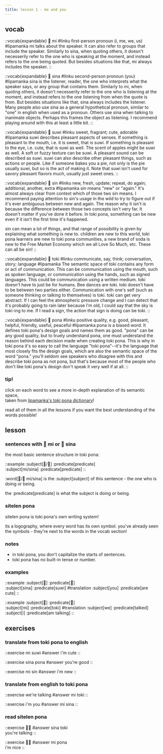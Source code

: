 ```yaml
---
title: lesson 1 - me and you
---
```


## vocab

<!-- translation note: if you would like to translate the more in-depth lipamanka definitions, contact lipamanka (@lipamanka on discord), so that it can host those translations on its website too. 
if you don't want to translate the more in-depth lipamanka definitions, just delete them from your translation. -->
<!-- to delete them: remove everything from #lipamanka until before ::, and delete the {expandable} bit too. -->

::vocab{expandable}
󱤴 mi
#linku
first-person pronoun (i, me, we, us)
#lipamanka
mi talks about the speaker. It can also refer to groups that include the speaker. Similarly to sina, when quoting others, it doesn't necesserily refer to the one who is speaking at the moment, and instead refers to the one being quoted. But besides situations like that, mi always includes the speaker.
::

::vocab{expandable}
󱥞 sina
#linku
second-person pronoun (you)
#lipamanka
sina is the listener, reader, the one who interprets what the speaker says, or any group that contains them. Similarly to mi, when quoting others, it doesn't necesserily refer to the one who is listening at the moment, and instead refers to the one listening from when the quote is from. But besides situations like that, sina always includes the listener. Many people also use sina as a general hypothetical pronoun, similar to "one" in english when used as a pronoun. Others use sina when talking to inanimate objects. Perhaps this frames the object as listening. I recommend playing around with this at least a little bit.
::

::vocab{expandable}
󱥦 suwi
#linku
sweet, fragrant; cute, adorable 
#lipamanka
suwi describes pleasant aspects of senses. If something is pleasant to the mouth, i.e. it is sweet, that is suwi. If something is pleasant to the eye, i.e. cute, that is suwi as well. The scent of apples might be suwi as well. A soft or fuzzy texture can be suwi. A pleasant sound can be described as suwi. suwi can also describe other pleasant things, such as actions or people. Like if someone bakes you a pie, not only is the pie usually suwi, but so is the act of making it. Note that suwi isn't used for savory pleasant flavors much, usually just sweet ones.
::

::vocab{expandable}
󱥝 sin
#linku
new, fresh, update; repeat, do again; additional, another, extra
#lipamanka
sin means "new" or "again." It's almost always clear from context which of those two sin means. I recommend paying attention to sin's usage in the wild to try to figure out if it's ever ambiguous between new and again. The reason why it isn't is because the difference between those two concepts isn't very far. It doesn't matter if you've done it before. In toki pona, something can be new even if it isn't the first time it's happened.

sin can mean a lot of things, and that range of possibility is given by explaining what something is new to. children are new to this world, toki pona learners are new to toki pona communities, a new brand of soda is new to the Free Market Economy which we all Love So Much, etc. These can all be sin!
::

::vocab{expandable}
󱥬 toki
#linku
communicate, say, think; conversation, story; language
#lipamanka
The semantic space of toki contains any form or act of communication. This can be communication using the mouth, such as spoken language, or communication using the hands, such as signed languages. This could be communication using a written medium. toki doesn't have to just be for humans. Bee dances are toki. toki doesn't have to be between two parties either. Communication with one's self (such as someone thinking or talking to themselves) is toki. toki can get very abstract. If I can feel the atmospheric pressure change and I can detect that it's probably going to rain later because I'm old, I could say that the sky is toki-ing to me. If I read a sign, the action that sign is doing can be toki.
::

::vocab{expandable}
󱥔 pona
#linku
positive quality, e.g. good, pleasant, helpful, friendly, useful, peaceful
#lipamanka
pona is a biased word. It defines toki pona's design goals and names them as good. "pona" can be any good quality, but to truely understand pona, one must understand the reason behind each decision made when creating toki pona. This is why in toki pona it's so easy to call the language "toki pona"--it's the language that most closely fits the design goals, which are also the semantic space of the word "pona." you'll seldom see speakers who disagree with this and describe toki pona as not pona, but that's because most of the people who don't like toki pona's design don't speak it very well if at all.
::

### tip!
click on each word to see a more in-depth explanation of its semantic space, \
taken from [lipamanka's toki pona dictionary](https://lipamanka.gay/essays/dictionary)!

read all of them in all the lessons if you want the best understanding of the words possible!

## lesson

### sentences with 󱤴 mi or 󱥞 sina

the most basic sentence structure in toki pona:

::example
:subject[󱤴/󱥞] :predicate[predicate] \
:subject[mi/sina] :predicate[predicate]
::

:word[󱤴/󱥞 mi/sina] is the :subject[subject] of this sentence - the one who is doing or being.

the :predicate[predicate] is what the subject is doing or being.

### sitelen pona
sitelen pona is toki pona's own writing system!

its a logography, where every word has its own symbol. you've already seen the symbols - they're next to the words in the vocab section!

### notes
- in toki pona, you don't capitalize the starts of sentences.
- toki pona has no built-in tense or number.


### examples

::example
:subject[󱥞] :predicate[󱥦] \
:subject[sina] :predicate[suwi]
#translation
:subject[you] :predicate[are cute]
::

::example
:subject[󱤴] :predicate[󱥬] \
:subject[mi] :predicate[toki]
#translation
:subject[we] :predicate[talked] \
:subject[i] :predicate[am talking]
::

## exercises
### translate from toki pona to english
::exercise
mi suwi
#answer
i'm cute
::

::exercise
sina pona
#answer
you're good
::

::exercise
mi sin
#answer
i'm new
::

### translate from english to toki pona
::exercise
we're talking
#answer
mi toki
::

::exercise
i'm you
#answer
mi sina
::

### read sitelen pona
::exercise
󱥞󱥬
#answer
sina toki \
you're talking
::

::exercise
󱤴󱥔
#answer
mi pona \
i'm nice
::